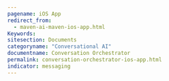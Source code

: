 ```yaml
---
pagename: iOS App
redirect_from:
  - maven-ai-maven-ios-app.html
Keywords:
sitesection: Documents
categoryname: "Conversational AI"
documentname: Conversation Orchestrator
permalink: conversation-orchestrator-ios-app.html
indicator: messaging
---
```



